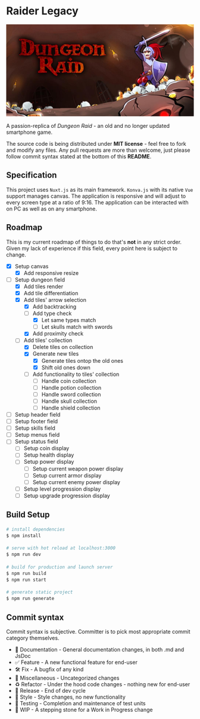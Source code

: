 # Raider Legacy

![header-banner](https://raw.githubusercontent.com/SugarF0x/raider/master/git/header-banner.jpg)

A passion-replica of _Dungeon Raid_ - an old and no longer updated smartphone game.

The source code is being distributed under **MIT license** - feel free to fork and modify any files.
Any pull requests are more than welcome, just please follow commit syntax stated at the bottom of this **README**.

## Specification

This project uses `Nuxt.js` as its main framework. `Konva.js` with its native `Vue` support manages canvas.
The application is responsive and will adjust to every screen type at a ratio of 9:16.
The application can be interacted with on PC as well as on any smartphone.

## Roadmap

This is my current roadmap of things to do that's **not** in any strict order.
Given my lack of experience if this field, every point here is subject to change.

- [X] Setup canvas
    - [X] Add responsive resize
- [ ] Setup dungeon field
    - [X] Add tiles render
    - [X] Add tile differentiation
    - [X] Add tiles' arrow selection
        - [X] Add backtracking
        - [ ] Add type check
            - [X] Let same types match
            - [ ] Let skulls match with swords
        - [X] Add proximity check
    - [ ] Add tiles' collection
        - [X] Delete tiles on collection
        - [X] Generate new tiles
            - [X] Generate tiles ontop the old ones
            - [X] Shift old ones down
        - [ ] Add functionality to tiles' collection
            - [ ] Handle coin collection
            - [ ] Handle potion collection
            - [ ] Handle sword collection
            - [ ] Handle skull collection
            - [ ] Handle shield collection
- [ ] Setup header field
- [ ] Setup footer field
- [ ] Setup skills field
- [ ] Setup menus field
- [ ] Setup status field
    - [ ] Setup coin display
    - [ ] Setup health display
    - [ ] Setup power display
        - [ ] Setup current weapon power display
        - [ ] Setup current armor display
        - [ ] Setup current enemy power display
    - [ ] Setup level progression display
    - [ ] Setup upgrade progression display

## Build Setup

```bash
# install dependencies
$ npm install

# serve with hot reload at localhost:3000
$ npm run dev

# build for production and launch server
$ npm run build
$ npm run start

# generate static project
$ npm run generate
```

## Commit syntax 

Commit syntax is subjective. Committer is to pick most appropriate commit category themselves.

* :blue_book: Documentation - General documentation changes, in both .md and JsDoc
* :white_check_mark: Feature       - A new functional feature for end-user
* :hammer_and_wrench: Fix           - A bugfix of any kind
* :corn: Miscellaneous - Uncategorized changes
* :recycle: Refactor      - Under the hood code changes - nothing new for end-user
* :milky_way: Release       - End of dev cycle
* :art: Style         - Style changes, no new functionality
* :pill: Testing       - Completion and maintenance of test units
* :construction: WIP           - A stepping stone for a Work in Progress change


